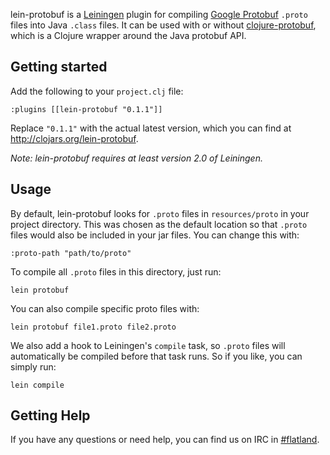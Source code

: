 lein-protobuf is a [Leiningen](https://github.com/technomancy/leiningen) plugin for compiling
[Google Protobuf](http://code.google.com/p/protobuf/) `.proto` files into Java `.class` files. It
can be used with or without [clojure-protobuf](https://github.com/flatland/clojure-protobuf), which
is a Clojure wrapper around the Java protobuf API.

## Getting started

Add the following to your `project.clj` file:

    :plugins [[lein-protobuf "0.1.1"]]

Replace `"0.1.1"` with the actual latest version, which you can find at http://clojars.org/lein-protobuf.

*Note: lein-protobuf requires at least version 2.0 of Leiningen.*

## Usage

By default, lein-protobuf looks for `.proto` files in `resources/proto` in your project
directory. This was chosen as the default location so that `.proto` files would also be included in
your jar files. You can change this with:

    :proto-path "path/to/proto"
    
To compile all `.proto` files in this directory, just run:

    lein protobuf
    
You can also compile specific proto files with:

    lein protobuf file1.proto file2.proto
    
We also add a hook to Leiningen's `compile` task, so `.proto` files will automatically be compiled
before that task runs. So if you like, you can simply run:

    lein compile
    

## Getting Help

If you have any questions or need help, you can find us on IRC in
[#flatland](irc://irc.freenode.net/#flatland).
